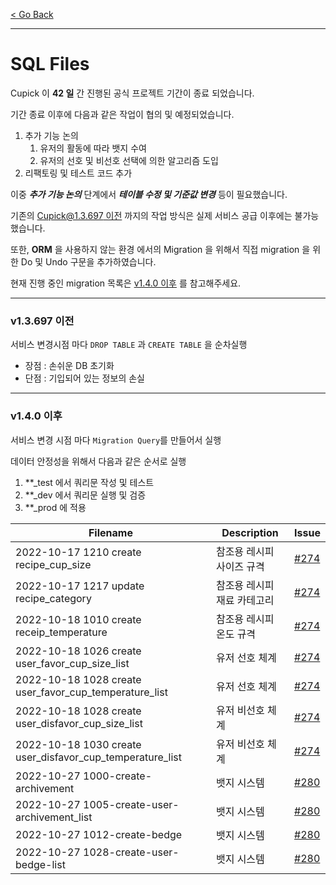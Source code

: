 [< Go Back](../README.md)

---

# SQL Files

Cupick 이 **42 일** 간 진행된 공식 프로젝트 기간이 종료 되었습니다.

기간 종료 이후에 다음과 같은 작업이 협의 및 예정되었습니다.

1. 추가 기능 논의
    1. 유저의 활동에 따라 뱃지 수여
    2. 유저의 선호 및 비선호 선택에 의한 알고리즘 도입
2. 리팩토링 및 테스트 코드 추가

이중 ***추가 기능 논의*** 단계에서 ***테이블 수정 및 기준값 변경*** 등이 필요했습니다.

기존의 [Cupick@1.3.697 이전](https://github.com/cupicks/cupicks-be/releases/tag/v1.3.697) 까지의 작업 방식은 실제 서비스 공급 이후에는 불가능했습니다.

또한, **ORM** 을 사용하지 않는 환경 에서의 Migration 을 위해서 직접 migration 을 위한 Do 및 Undo 구문을 추가하였습니다.

현재 진행 중인 migration 목록은 [v1.4.0 이후](./README.md#v140-이후) 를 참고해주세요.

---

### v1.3.697 이전

서비스 변경시점 마다 `DROP TABLE` 과 `CREATE TABLE` 을 순차실행

- 장점 : 손쉬운 DB 초기화
- 단점 : 기입되어 있는 정보의 손실

---

### v1.4.0 이후

서비스 변경 시점 마다 `Migration Query`를 만들어서 실행<br>

데이터 안정성을 위해서 다음과 같은 순서로 실행

1. \*\*_test 에서 쿼리문 작성 및 테스트
2. \*\*_dev 에서 쿼리문 실행 및 검증
3. \*\*_prod 에 적용

| Filename                               | Description     | Issue |
| -------------------------------------- | --------------- | ----- |
| 2022-10-17 1210 create recipe_cup_size | 참조용 레시피 사이즈 규격 | [#274](https://github.com/cupicks/cupicks-be/issues/274) |
| 2022-10-17 1217 update recipe_category | 참조용 레시피 재료 카테고리 | [#274](https://github.com/cupicks/cupicks-be/issues/274) |
| 2022-10-18 1010 create receip_temperature | 참조용 레시피 온도 규격 | [#274](https://github.com/cupicks/cupicks-be/issues/274) |
| 2022-10-18 1026 create user_favor_cup_size_list | 유저 선호 체계 | [#274](https://github.com/cupicks/cupicks-be/issues/274) |
| 2022-10-18 1028 create user_favor_cup_temperature_list | 유저 선호 체계 | [#274](https://github.com/cupicks/cupicks-be/issues/274) |
| 2022-10-18 1028 create user_disfavor_cup_size_list | 유저 비선호 체계 | [#274](https://github.com/cupicks/cupicks-be/issues/274) |
| 2022-10-18 1030 create user_disfavor_cup_temperature_list | 유저 비선호 체계 | [#274](https://github.com/cupicks/cupicks-be/issues/274) |
| 2022-10-27 1000-create-archivement | 뱃지 시스템 | [#280](https://github.com/cupicks/cupicks-be/issues/280) |
| 2022-10-27 1005-create-user-archivement_list | 뱃지 시스템 | [#280](https://github.com/cupicks/cupicks-be/issues/280) |
| 2022-10-27 1012-create-bedge | 뱃지 시스템 | [#280](https://github.com/cupicks/cupicks-be/issues/280) |
| 2022-10-27 1028-create-user-bedge-list | 뱃지 시스템 | [#280](https://github.com/cupicks/cupicks-be/issues/280) |